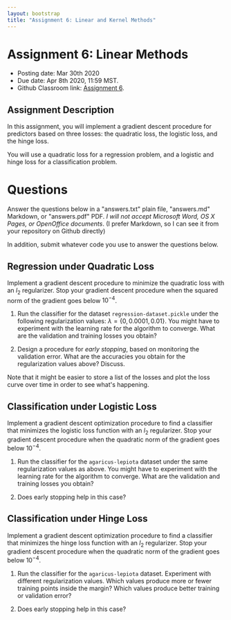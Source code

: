 ```yaml
---
layout: bootstrap
title: "Assignment 6: Linear and Kernel Methods"
---
```


# Assignment 6: Linear Methods

- Posting date: Mar 30th 2020
- Due date: Apr 8th 2020, 11:59 MST.
- Github Classroom link: [Assignment 6](https://classroom.github.com/a/KSYUsuXt).


## Assignment Description

In this assignment, you will implement a gradient descent procedure
for predictors based on three losses: the quadratic loss, the
logistic loss, and the hinge loss.

You will use a quadratic loss for a regression problem, and a logistic
and hinge loss for a classification problem.


# Questions

Answer the questions below in a "answers.txt" plain file, "answers.md"
Markdown, or "answers.pdf" PDF. _I will not accept Microsoft Word, OS
X Pages, or OpenOffice documents_. (I prefer Markdown, so I can see it
from your repository on Github directly)

In addition, submit whatever code you use to answer the questions below.


## Regression under Quadratic Loss

Implement a gradient descent procedure to minimize the quadratic loss
with an $l_2$ regularizer. Stop your gradient descent procedure when
the squared norm of the gradient goes below $10^{-4}$.

1. Run the classifier for the dataset `regression-dataset.pickle`
   under the following regularization values: $\lambda = \{0, 0.0001,
   0.01\}$. You might have to experiment with the learning rate for
   the algorithm to converge. What are the validation and training
   losses you obtain?
   
2. Design a procedure for _early stopping_, based on monitoring the
   validation error. What are the accuracies you obtain for the regularization
   values above? Discuss. 
   
Note that it might be easier to store a list of the losses and plot
the loss curve over time in order to see what's happening.
   
## Classification under Logistic Loss

Implement a gradient descent optimization procedure to find a
classifier that minimizes the logistic loss function with an $l_2$
regularizer. Stop your gradient descent procedure when the quadratic
norm of the gradient goes below $10^{-4}$.

1. Run the classifier for the `agaricus-lepiota` dataset under the
   same regularization values as above. You might have to experiment
   with the learning rate for the algorithm to converge. What are the
   validation and training losses you obtain?

2. Does early stopping help in this case?

## Classification under Hinge Loss

Implement a gradient descent optimization procedure to find a
classifier that minimizes the hinge loss function with an $l_2$
regularizer. Stop your gradient descent procedure when the quadratic
norm of the gradient goes below $10^{-4}$.

1. Run the classifier for the `agaricus-lepiota` dataset. Experiment
   with different regularization values. Which values produce more or
   fewer training points inside the margin? Which values produce
   better training or validation error?

2. Does early stopping help in this case?
